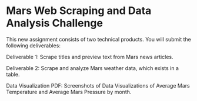 # Mars Web Scraping and Data Analysis Challenge
This new assignment consists of two technical products. You will submit the following deliverables:

Deliverable 1: Scrape titles and preview text from Mars news articles.

Deliverable 2: Scrape and analyze Mars weather data, which exists in a table.

Data Visualization PDF: Screenshots of Data Visualizations of Average Mars Temperature and Average Mars Pressure by month.
